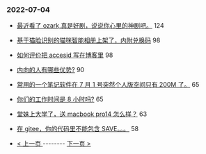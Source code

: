 ### 2022-07-04 
- [最近看了 ozark,真是好剧，说说你心里的神剧吧。](https://www.v2ex.com/t/863859) 124
- [基于猫脸识别的猫咪智能相册上架了，内附兑换码](https://www.v2ex.com/t/863847) 98
- [如何评价把 accesid 写在博客里](https://www.v2ex.com/t/863864) 98
- [内向的人有哪些优势?](https://www.v2ex.com/t/863912) 90
- [常用的一个笔记软件在 7 月 1 号突然个人版空间只有 200M 了。](https://www.v2ex.com/t/863869) 65
- [你们的工作时间是 8 小时吗?](https://www.v2ex.com/t/863950) 65
- [堂妹上大学了，送 macbook pro14 怎么样？](https://www.v2ex.com/t/863981) 63
- [在 gitee，你的代码里不能包含 SAVE。。。](https://www.v2ex.com/t/864017) 58 

- [ < 上一页 ](https://github.com/able8/v2ex-hot-record/blob/master/2022-07-03.md) -------- [ 下一页 > ](https://github.com/able8/v2ex-hot-record/blob/master/2022-07-05.md)